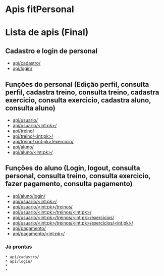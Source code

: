 # Apis fitPersonal

# Lista de apis (Final)

## Cadastro e login de personal
  * [api/cadastro/](README.md#apifitpersonal) 
  * [api/login/](README.md#apifitpersonal)
## Funções do personal (Edição perfil, consulta perfil, cadastra treino, consulta treino, cadastra exercicio, consulta exercicio, cadastra aluno, consulta aluno) 
  * [api/usuario/](README.md#apifitpersonal)
  * [api/usuario/\<int:pk\>/](README.md#apifitpersonal)
  * [api/treino/](README.md#apifitpersonal)
  * [api/treino/\<int:pk\>/](README.md#apifitpersonal)
  * [api/treino/\<int:pk\>/exercicio/](README.md#apifitpersonal)
  * [api/aluno/](README.md#apifitpersonal)
  * [api/aluno/\<int:pk\>/](README.md#apifitpersonal)
## Funções do aluno (Login, logout, consulta personal, consulta treino, consulta exercicio, fazer pagamento, consulta pagamento)
  * [api/aluno/login/](README.md#apifitpersonal)
  * [api/usuario/\<int:pk\>/](README.md#apifitpersonal)
  * [api/usuario/\<int:pk\>/treinos/](README.md#apifitpersonal)
  * [api/usuario/\<int:pk\>/treinos/\<int:pk\>/](README.md#apifitpersonal)
  * [api/usuario/\<int:pk\>/treinos/\<int:pk\>/exercicios/](README.md#apifitpersonal)
  * [api/usuario/\<int:pk\>/treinos/\<int:pk\>/exercicios/\<int:pk\>/](README.md#apifitpersonal)
  * [api/pagamento/](README.md#apifitpersonal)
  * [api/pagamento/\<int:pk\>/](README.md#apifitpersonal)

### Já prontas
    * api/cadastro/
    * api/login/
    * 
    * 